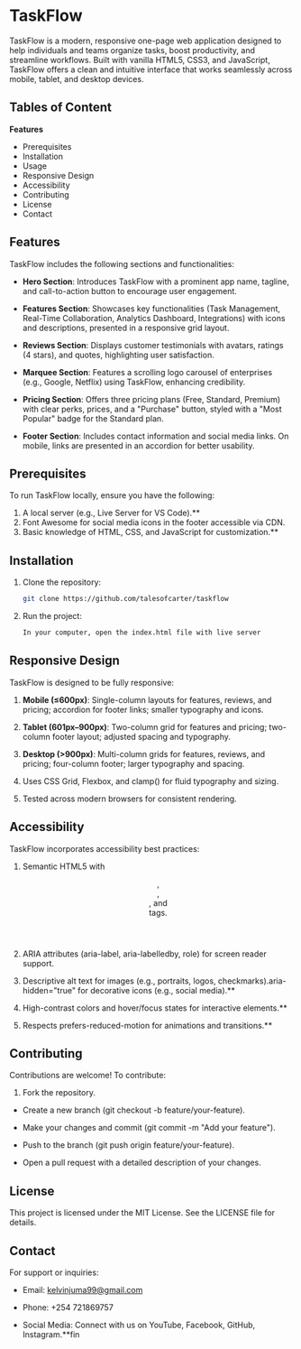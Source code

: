 # TaskFlow

TaskFlow is a modern, responsive one-page web application designed to help individuals and teams organize tasks, boost productivity, and streamline workflows. Built with vanilla HTML5, CSS3, and JavaScript, TaskFlow offers a clean and intuitive interface that works seamlessly across mobile, tablet, and desktop devices.

## Tables of Content

**Features**

- Prerequisites
- Installation
- Usage
- Responsive Design
- Accessibility
- Contributing
- License
- Contact

## Features

TaskFlow includes the following sections and functionalities:

- **Hero Section**: Introduces TaskFlow with a prominent app name, tagline, and call-to-action button to encourage user engagement.

- **Features Section**: Showcases key functionalities (Task Management, Real-Time Collaboration, Analytics Dashboard, Integrations) with icons and descriptions, presented in a responsive grid layout.

- **Reviews Section**: Displays customer testimonials with avatars, ratings (4 stars), and quotes, highlighting user satisfaction.

- **Marquee Section**: Features a scrolling logo carousel of enterprises (e.g., Google, Netflix) using TaskFlow, enhancing credibility.

- **Pricing Section**: Offers three pricing plans (Free, Standard, Premium) with clear perks, prices, and a "Purchase" button, styled with a "Most Popular" badge for the Standard plan.

- **Footer Section**: Includes contact information and social media links. On mobile, links are presented in an accordion for better usability.

## Prerequisites

To run TaskFlow locally, ensure you have the following:

1. A local server (e.g., Live Server for VS Code).\*\*
2. Font Awesome for social media icons in the footer accessible via CDN.
3. Basic knowledge of HTML, CSS, and JavaScript for customization.\*\*

## Installation

1. Clone the repository:

   ```bash
   git clone https://github.com/talesofcarter/taskflow

   ```

2. Run the project:

   ```bash
   In your computer, open the index.html file with live server

   ```

## Responsive Design

TaskFlow is designed to be fully responsive:

1. **Mobile (≤600px)**: Single-column layouts for features, reviews, and pricing; accordion for footer links; smaller typography and icons.

2. **Tablet (601px–900px)**: Two-column grid for features and pricing; two-column footer layout; adjusted spacing and typography.

3. **Desktop (>900px)**: Multi-column grids for features, reviews, and pricing; four-column footer; larger typography and spacing.

4. Uses CSS Grid, Flexbox, and clamp() for fluid typography and sizing.

5. Tested across modern browsers for consistent rendering.

## Accessibility

TaskFlow incorporates accessibility best practices:

1. Semantic HTML5 with <header>, <nav>, <section>, and <footer> tags.

2. ARIA attributes (aria-label, aria-labelledby, role) for screen reader support.

3. Descriptive alt text for images (e.g., portraits, logos, checkmarks).aria-hidden="true" for decorative icons (e.g., social media).\*\*

4. High-contrast colors and hover/focus states for interactive elements.\*\*

5. Respects prefers-reduced-motion for animations and transitions.\*\*

## Contributing

Contributions are welcome! To contribute:

1. Fork the repository.

- Create a new branch (git checkout -b feature/your-feature).

- Make your changes and commit (git commit -m "Add your feature").

- Push to the branch (git push origin feature/your-feature).

- Open a pull request with a detailed description of your changes.

## License

This project is licensed under the MIT License. See the LICENSE file for details.

## Contact

For support or inquiries:

- Email: kelvinjuma99@gmail.com

- Phone: +254 721869757

- Social Media: Connect with us on YouTube, Facebook, GitHub, Instagram.\*\*fin

